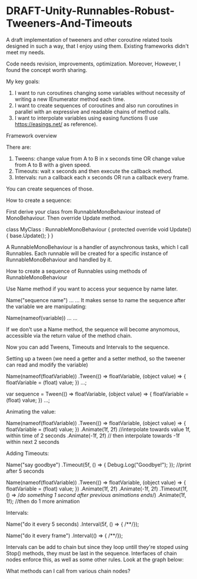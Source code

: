 # DRAFT-Unity-Runnables-Robust-Tweeners-And-Timeouts

A draft implementation of tweeners and other coroutine related tools designed in such a way, that I enjoy using them. Existing frameworks didn't meet my needs.

Code needs revision, improvements, optimization. Moreover, However, I found the concept worth sharing.

My key goals:

1. I want to run coroutines changing some variables without necessity of writing a new IEnumerator method each time.
2. I want to create sequences of coroutines and also run coroutines in parallel with an expressive and readable chains of method calls.
3. I want to interpolate variables using easing functions (I use https://easings.net/ as reference).

Framework overview

There are:
1. Tweens: change value from A to B in x seconds time OR change value from A to B with a given speed.
2. Timeouts: wait x seconds and then execute the callback method.
3. Intervals: run a callback each x seconds OR run a callback every frame.

You can create sequences of those.

How to create a sequence:

First derive your class from RunnableMonoBehaviour instead of MonoBehaviour.
Then override Update method.

class MyClass : RunnableMonoBehaviour
{
  protected override void Update()
  {
    base.Update();
  }
}

A RunnableMonoBehaviour is a handler of asynchronous tasks, which I call Runnables.
Each runnable will be created for a specific instance of RunnableMonoBehaviour and handled by it.


How to create a sequence of Runnables using methods of RunnableMonoBehaviour

Use Name method if you want to access your sequence by name later.

Name("sequence name")
  ...
  ...
It makes sense to name the sequence after the variable we are manipulating:

Name(nameof(variable))
  ...
  ...

If we don't use a Name method, the sequence will become anynomous, accessible via the return value of the method chain.

Now you can add Tweens, Timeouts and Intervals to the sequence.

Setting up a tween (we need a getter and a setter method, so the tweener can read and modify the variable)

Name(nameof(floatVariable))
  .Tween(() => floatVariable, (object value) => { floatVariable = (float) value; })
  ...;

var sequence = Tween(() => floatVariable, (object value) => { floatVariable = (float) value; })
  ...;
  
Animating the value:
  
Name(nameof(floatVariable))
  .Tween(() => floatVariable, (object value) => { floatVariable = (float) value; })
  .Animate(1f, 2f) //interpolate towards value 1f, within time of 2 seconds 
  .Animate(-1f, 2f) // then interpolate towards -1f within next 2 seconds

Adding Timeouts:

Name("say goodbye")
  .Timeout(5f, () => { Debug.Log("Goodbye!"); }); //print after 5 seconds

Name(nameof(floatVariable))
  .Tween(() => floatVariable, (object value) => { floatVariable = (float) value; })
  .Animate(1f, 2f) 
  .Animate(-1f, 2f) 
  .Timeout(1f, () => /*do something 1 second after previous animations ends*/)
  .Animate(1f, 1f); //then do 1 more animation

Intervals:

Name("do it every 5 seconds)
  .Interval(5f, () => { /**/});

Name("do it every frame")
  .Interval(() => { /**/});

Intervals can be add to chain but since they loop untill they're stoped using Stop() methods, they must be last in the sequence.
Interfaces of chain nodes enforce this, as well as some other rules. Look at the graph below:

What methods can I call from various chain nodes?




